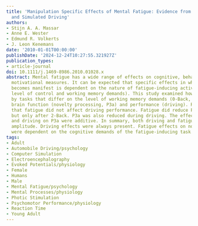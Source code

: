 ```yaml
---
title: 'Manipulation Specific Effects of Mental Fatigue: Evidence from Novelty Processing
  and Simulated Driving'
authors:
- Stijn A. A. Massar
- Anne E. Wester
- Edmund R. Volkerts
- J. Leon Kenemans
date: '2010-01-01T00:00:00'
publishDate: '2024-12-24T10:27:55.321927Z'
publication_types:
- article-journal
doi: 10.1111/j.1469-8986.2010.01028.x
abstract: Mental fatigue has a wide range of effects on cognitive, behavioral, and
  motivational measures. It can be expected that specific effects in which fatigue
  becomes manifest is dependent on the nature of fatigue-inducing activity (e.g.,
  level of control and working memory demands). This study examined how fatigue caused
  by tasks that differ on the level of working memory demands (0-Back, 2-Back) affects
  brain function (novelty processing, P3a) and performance (driving). Results showed
  that fatigue did not affect driving performance. Fatigue did reduce P3a amplitude,
  but only after 2-Back. P3a was also reduced during driving. The effects of fatigue
  and driving on P3a were additive. In summary, both driving and fatigue reduced P3a
  amplitude. Driving effects were always present. Fatigue effects on novelty processing
  were dependent on the cognitive demands of the fatigue-inducing task.
tags:
- Adult
- Automobile Driving/psychology
- Computer Simulation
- Electroencephalography
- Evoked Potentials/physiology
- Female
- Humans
- Male
- Mental Fatigue/psychology
- Mental Processes/physiology
- Photic Stimulation
- Psychomotor Performance/physiology
- Reaction Time
- Young Adult
---
```

